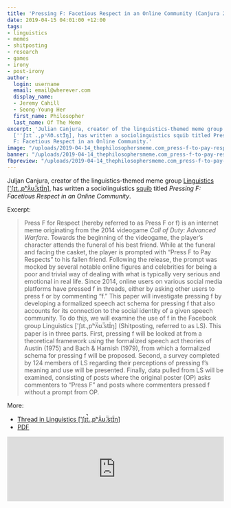 ```yaml
---
title: 'Pressing F: Facetious Respect in an Online Community (Canjura 2018)'
date: 2019-04-15 04:01:00 +12:00
tags:
- linguistics
- memes
- shitposting
- research
- games
- irony
- post-irony
author:
  login: username
  email: email@wherever.com
  display_name:
  - Jeremy Cahill
  - Seong-Young Her
  first_name: Philosopher
  last_name: Of The Meme
excerpt: 'Julian Canjura, creator of the linguistics-themed meme group Linguistics
  [''ʃɪt̚.,pʰʌ̈̈ʊ̈̈.stɪ̃̃ŋ], has written a sociolinguistics squib titled Pressing
  F: Facetious Respect in an Online Community.'
image: "/uploads/2019-04-14_thephilosophersmeme.com_press-f-to-pay-respects.jpg"
banner: "/uploads/2019-04-14_thephilosophersmeme.com_press-f-to-pay-respects.jpg"
fbpreview: "/uploads/2019-04-14_thephilosophersmeme.com_press-f-to-pay-respects.jpg"
---
```


Julian Canjura, creator of the linguistics-themed meme group <a href="https://www.facebook.com/groups/1077001935778165">Linguistics ['ʃɪt̚.,pʰʌ̈̈ʊ̈̈.stɪ̃̃ŋ]</a>, has written a sociolinguistics <a href="https://en.wikipedia.org/wiki/Squib_(writing)">squib</a> titled <i>Pressing F: Facetious Respect in an Online Community</i>.

Excerpt:

<blockquote>Press F for Respect (hereby referred to as Press F or f) is an internet meme originating from the 2014 videogame <i>Call of Duty: Advanced Warfare</i>. Towards the beginning of the videogame, the player’s character attends the funeral of his best friend. While at the funeral and facing the casket, the player is prompted with “Press F to Pay Respects” to his fallen friend.  Following the release, the prompt was mocked by several notable online figures and celebrities for being a poor and trivial way of dealing with what is typically very serious and emotional in real life.  Since 2014, online users on various social media platforms have pressed f in threads, either by asking other users to press f or by commenting “f.” This paper will investigate pressing f by developing a formalized speech act schema for pressing f that also accounts for its connection to the social identity of a given speech community. To do this, we will examine the use of f in the Facebook group Linguistics ['ʃɪt̚.,pʰʌ̈̈ʊ̈̈.stɪ̃̃ŋ] (Shitposting, referred to as LS). This paper is in three parts. First, pressing f will be looked at from a theoretical framework using the formalized speech act theories of Austin (1975) and Bach & Harnish (1979), from which a formalized schema for pressing f will be proposed. Second, a survey completed by 124 members of LS regarding their perceptions of pressing f’s meaning and use will be presented. Finally, data pulled from LS will be examined, consisting of posts where the original poster (OP) asks commenters to “Press F” and posts where commenters pressed f without a prompt from OP.</blockquote>

More:

<ul>
  <li><a href="https://www.facebook.com/groups/1077001935778165/permalink/1623551057789914/">Thread in Linguistics ['ʃɪt̚.,pʰʌ̈̈ʊ̈̈.stɪ̃̃ŋ]</a></li>
  <li><a href="/uploads/Canjura2018_Pressing-F_Facetious-Respect-in-an-Online-Community.pdf">PDF</a></li>
</ul>

<embed style="width:100%" src="https://thephilosophersmeme.com/uploads/Canjura2018_Pressing-F_Facetious-Respect-in-an-Online-Community.pdf" type="application/pdf" />